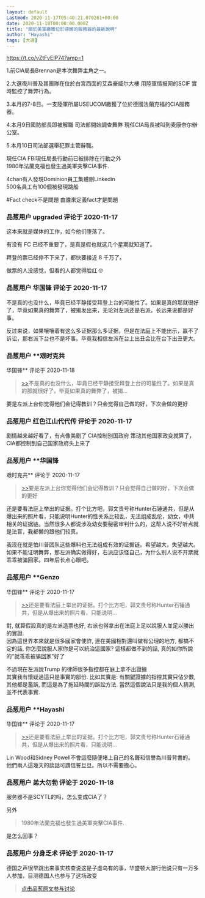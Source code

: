 ```yaml
---
layout: default
Lastmod: 2020-11-17T05:40:21.070261+00:00
date: 2020-11-18T00:00:00.000Z
title: "關於美軍繳獲位於德國的服務器的最新說明"
author: "Hayashi"
tags: [大選]
---
```


https://t.co/vZtFvElP74?amp=1  
  
1.前CIA局長Brennan是本次舞弊主角之一。  
  
2.大選夜川普及其團隊在位於白宮西面的艾森豪威尔大樓 用陸軍情报网的SCIF 實時監控了舞弊行為。  
  
3.本月的7-8日。一支陸軍所屬USEUCOM繳獲了位於德國法蘭克福的CIA服務器。  
  
4.本月9日國防部長即被解職 司法部開始調查舞弊 現任CIA局長被叫到麦康奈尔辦公室。  
  
5.本月10日司法部選舉犯罪主管辭職。  
  
  
現任CIA FBI現任局長行動前已被排除在行動之外  
1980年法蘭克福也發生過美軍突擊CIA事件.  
  
4chan有人發現Dominion員工集體刪Linkedin  
500名員工有100個被發現跳船  
  
  
#Fact check不是問題 由誰來定義fact才是問題

            
### 品葱用户 **upgraded** 评论于 2020-11-17
        
这本来就是媒体的工作，如今他们堕落了。  
  
有没有 FC 已经不重要了，是真是假也就这几个星期就知道了。  
  
拜登的票已经停不下来了，都快要接近 8 千万了。  
  
做票的人没感觉，但看的人都觉得脸红 🤓
        


            
### 品葱用户 **华国锋** 评论于 2020-11-17
        
不是真的也没什么，毕竟已经平静接受拜登上台的可能性了。如果是真的那就很好了，毕竟如果真的舞弊了，被揭发出来，无论对左派还是右派，长远来说都是好事。  
  
反过来说，如果嚷嚷着有这么多证据那么多证据，但是在法庭上不能出示，赢不了诉讼，那右派下台也不是坏事。毕竟我相信左派在台上出丑会比在台下出丑更大。
        


            
### 品葱用户 **艰时克共 
华国锋** 评论于 2020-11-18
        
> [\>>]( "/article/item_id-546418#")不是真的也没什么，毕竟已经平静接受拜登上台的可能性了。如果是真的那就很好了，毕竟如果真的舞弊了，被揭...

  
要是左派上台你觉得他们会记得教训？只会觉得自己做的好，下次会做的更好
        


            
### 品葱用户 **红色江山代代传** 评论于 2020-11-17
        
剧情越来越好看了，有点像美剧了 CIA控制别国政府 策动其他国家政变就算了， CIA都控制到自己国家政府头上来了
        


            
### 品葱用户 **华国锋 
艰时克共** 评论于 2020-11-17
        
> [\>>]( "/article/item_id-546447#")要是左派上台你觉得他们会记得教训？只会觉得自己做的好，下次会做的更好

  
  
还是要看法庭上举出的证据。打个比方吧，郭文贵号称Hunter石锤通共，但是从爆出来的照片看，只能说明Hunter的性关系比较乱，无法组成乱伦，幼女，中共相关的证据链。当然很多人都说涉及幼女要秘密审判什么的，这帮人说不好听点就是法盲，我都懒的跟他们较真。  
  
我现在就是怕川普团队这些爆料也无法组成有效的证据链。希望越大，失望越大。如果不能证明舞弊，那左派确实做得好，右派应该怪自己，为什么别人说不开票就乖乖被骗回家。四年后长点心眼吧。
        


            
### 品葱用户 **Genzo 
华国锋** 评论于 2020-11-17
        
> [\>>]( "/article/item_id-546492#")还是要看法庭上举出的证据。打个比方吧，郭文贵号称Hunter石锤通共，但是从爆出来的照片看，只能说明...

  
  
對, 就算假設真的是左派造票也好, 右派也得拿出在法庭上足以說服人並足以勝出的實證.  
因為這世界本來就是很多國家會使詐, 連在美國相對還叫做有公理的地方, 都搞不定的話, 你怎麼說服人家你是可以統治這國家? 這樣都做不到的話, 真的如你所說的"就乖乖被骗回家"好了  
  
不過現在左派說Trump 的律師很多指控都在庭上拿不出證據  
其實我有懷疑過這只是事實的部份. 比如其實是: 有關鍵證據的指控其實只佔少數, 其他都是濫訴, 而這是為了拖延時間的訴訟方法. 當然這個說法只是我的個人猜測, 並不代表事實.
        


            
### 品葱用户 **Hayashi 
华国锋** 评论于 2020-11-17
        
> [\>>]( "/article/item_id-546492#")还是要看法庭上举出的证据。打个比方吧，郭文贵号称Hunter石锤通共，但是从爆出来的照片看，只能说明...

  
  
Lin Wood和Sidney Powell不會這麼隨便堵上自己的名聲和信譽為川普背書的。他們兩人這幾天的談話可謂信誓旦旦。所以不需要擔心。
        


            
### 品葱用户 **弟大勿勃** 评论于 2020-11-18
        
服务器不是SCYTL的吗，怎么变成CIA了？  
  
另外  

> 1980年法蘭克福也發生過美軍突擊CIA事件.

  
是怎么回事？
        


            
### 品葱用户 **分身乏术** 评论于 2020-11-17
        
德国之声很早跳出来事实核查说这是子虚乌有的事，华盛顿大游行他说只有一万多人参加，目测德国人也参与了这场政变
        






> [点击品葱原文参与讨论](https://pincong.rocks/article/26443)


